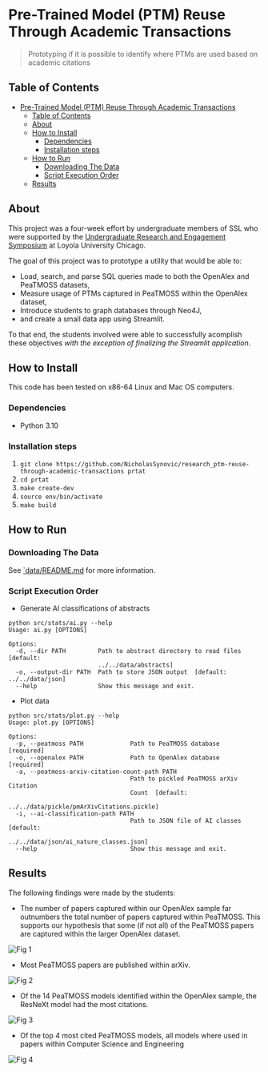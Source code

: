 # Pre-Trained Model (PTM) Reuse Through Academic Transactions

> Prototyping if it is possible to identify where PTMs are used based on
> academic citations

## Table of Contents

- [Pre-Trained Model (PTM) Reuse Through Academic Transactions](#pre-trained-model-ptm-reuse-through-academic-transactions)
  - [Table of Contents](#table-of-contents)
  - [About](#about)
  - [How to Install](#how-to-install)
    - [Dependencies](#dependencies)
    - [Installation steps](#installation-steps)
  - [How to Run](#how-to-run)
    - [Downloading The Data](#downloading-the-data)
    - [Script Execution Order](#script-execution-order)
  - [Results](#results)

## About

This project was a four-week effort by undergraduate members of SSL who were
supported by the
[Undergraduate Research and Engagement Symposium](https://ecommons.luc.edu/ures/)
at Loyola University Chicago.

The goal of this project was to prototype a utility that would be able to:

- Load, search, and parse SQL queries made to both the OpenAlex and PeaTMOSS
  datasets,
- Measure usage of PTMs captured in PeaTMOSS within the OpenAlex dataset,
- Introduce students to graph databases through Neo4J,
- and create a small data app using Streamlit.

To that end, the students involved were able to successfully acomplish these
objectives *with the exception of finalizing the Streamlit application*.

## How to Install

This code has been tested on x86-64 Linux and Mac OS computers.

### Dependencies

- Python 3.10

### Installation steps

1. `git clone https://github.com/NicholasSynovic/research_ptm-reuse-through-academic-transactions prtat`
1. `cd prtat`
1. `make create-dev`
1. `source env/bin/activate`
1. `make build`

## How to Run

### Downloading The Data

See [\`data/README.md](data/README.md) for more information.

### Script Execution Order

- Generate AI classifications of abstracts

```shell
python src/stats/ai.py --help
Usage: ai.py [OPTIONS]

Options:
  -d, --dir PATH         Path to abstract directory to read files  [default:
                         ../../data/abstracts]
  -o, --output-dir PATH  Path to store JSON output  [default: ../../data/json]
  --help                 Show this message and exit.
```

- Plot data

```shell
python src/stats/plot.py --help
Usage: plot.py [OPTIONS]

Options:
  -p, --peatmoss PATH             Path to PeaTMOSS database  [required]
  -o, --openalex PATH             Path to OpenAlex database  [required]
  -a, --peatmoss-arxiv-citation-count-path PATH
                                  Path to pickled PeaTMOSS arXiv Citation
                                  Count  [default:
                                  ../../data/pickle/pmArXivCitations.pickle]
  -i, --ai-classification-path PATH
                                  Path to JSON file of AI classes  [default:
                                  ../../data/json/ai_nature_classes.json]
  --help                          Show this message and exit.
```

## Results

The following findings were made by the students:

- The number of papers captured within our OpenAlex sample far outnumbers the
  total number of papers captured within PeaTMOSS. This supports our hypothesis
  that some (if not all) of the PeaTMOSS papers are captured within the larger
  OpenAlex dataset.

![Fig 1](data/figs/comparisonOfDatasetPaperCounts.png "Fig 1")

- Most PeaTMOSS papers are published within arXiv.

![Fig 2](data/figs/numberofPeaTMOSSPapersPerVenue.png)

- Of the 14 PeaTMOSS models identified within the OpenAlex sample, the ResNeXt
  model had the most citations.

![Fig 3](data/figs/numberOfCitationsPerPMModel.png)

- Of the top 4 most cited PeaTMOSS models, all models where used in papers
  within Computer Science and Engineering

![Fig 4](data/figs/numberOfPaperClassificationsPerPMModel.png)
